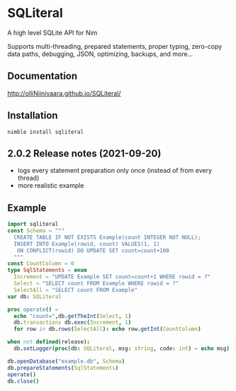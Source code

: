 # SQLiteral
A high level SQLite API for Nim

Supports multi-threading, prepared statements, proper typing, 
zero-copy data paths, debugging, JSON, optimizing, backups, and more...

## Documentation

http://olliNiinivaara.github.io/SQLiteral/


## Installation

`nimble install sqliteral`

## 2.0.2 Release notes (2021-09-20)
* logs every statement preparation only once (instead of from every thread)
* more realistic example

## Example

```nim
import sqliteral
const Schema = """
  CREATE TABLE IF NOT EXISTS Example(count INTEGER NOT NULL);
  INSERT INTO Example(rowid, count) VALUES(1, 1)
   ON CONFLICT(rowid) DO UPDATE SET count=count+100
  """
const CountColumn = 0
type SqlStatements = enum
  Increment = "UPDATE Example SET count=count+1 WHERE rowid = ?"
  Select = "SELECT count FROM Example WHERE rowid = ?"
  SelectAll = "SELECT count FROM Example"
var db: SQLiteral

proc operate() =
  echo "count=",db.getTheInt(Select, 1)
  db.transaction: db.exec(Increment, 1)
  for row in db.rows(SelectAll): echo row.getInt(CountColumn)

when not defined(release):
  db.setLogger(proc(db: SQLiteral, msg: string, code: int) = echo msg)

db.openDatabase("example.db", Schema)
db.prepareStatements(SqlStatements)
operate()
db.close()
```
